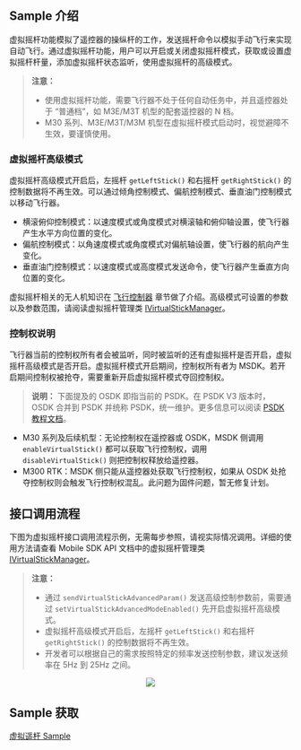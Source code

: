 ## Sample 介绍
虚拟摇杆功能模拟了遥控器的操纵杆的工作，发送摇杆命令以模拟手动飞行来实现自动飞行。通过虚拟摇杆功能，用户可以开启或关闭虚拟摇杆模式，获取或设置虚拟摇杆杆量，添加虚拟摇杆状态监听，使用虚拟摇杆的高级模式。

> **注意：** 
> * 使用虚拟摇杆功能，需要飞行器不处于任何自动任务中，并且遥控器处于 “普通档”，如 M3E/M3T 机型的配套遥控器的 N 档。
> * M30 系列、M3E/M3T/M3M 机型在虚拟摇杆模式启动时，视觉避障不生效，要谨慎使用。

### 虚拟摇杆高级模式
虚拟摇杆高级模式开启后，左摇杆 `getLeftStick()` 和右摇杆 `getRightStick()` 的控制数据将不再生效。可以通过倾角控制模式、偏航控制模式、垂直油门控制模式以移动飞行器。

* 横滚俯仰控制模式：以速度模式或角度模式对横滚轴和俯仰轴设置，使飞行器产生水平方向位置的变化。
* 偏航控制模式：以角速度模式或角度模式对偏航轴设置，使飞行器的航向产生变化。
* 垂直油门控制模式：以速度模式或高度模式发送命令，使飞行器产生垂直方向位置的变化。

虚拟摇杆相关的无人机知识在 [飞行控制器](https://developer.dji.com/doc/mobile-sdk-tutorial/cn/basic-introduction/basic-concepts/flight-controller.html) 章节做了介绍。高级模式可设置的参数以及参数范围，请阅读虚拟摇杆管理类 [IVirtualStickManager](https://developer.dji.com/cn/api-reference-v5/android-api/Components/IVirtualStickManager/IVirtualStickManager.html)。


### 控制权说明
飞行器当前的控制权所有者会被监听，同时被监听的还有虚拟摇杆是否开启，虚拟摇杆高级模式是否开启。虚拟摇杆模式开启期间，控制权所有者为 MSDK。若开启期间控制权被抢夺，需要重新开启虚拟摇杆模式夺回控制权。

> **说明：** 下面提及的 OSDK 即指当前的 PSDK。在 PSDK V3 版本时，OSDK 合并到 PSDK 并统称 PSDK，统一维护。更多信息可以阅读 [PSDK 教程文档](https://developer.dji.com/doc/payload-sdk-tutorial/cn/)。

* M30 系列及后续机型：无论控制权在遥控器或 OSDK，MSDK 侧调用 `enableVirtualStick()` 都可以获取飞行控制权，调用 `disableVirtualStick()` 则把控制权释放给遥控器。
* M300 RTK：MSDK 侧只能从遥控器处获取飞行控制权，如果从 OSDK 处抢夺控制权则会触发飞行控制权混乱。此问题为固件问题，暂无修复计划。

## 接口调用流程

下图为虚拟摇杆接口调用流程示例，无需每步参照，请视实际情况调用。详细的使用方法请查看 Mobile SDK API 文档中的虚拟摇杆管理类 [IVirtualStickManager](https://developer.dji.com/cn/api-reference-v5/android-api/Components/IVirtualStickManager/IVirtualStickManager.html)。

> **注意：**
> * 通过 `sendVirtualStickAdvancedParam()` 发送高级控制参数前，需要通过 `setVirtualStickAdvancedModeEnabled()` 先开启虚拟摇杆高级模式。
> * 虚拟摇杆高级模式开启后，左摇杆 `getLeftStick()` 和右摇杆 `getRightStick()` 的控制数据将不再生效。
> * 开发者可以根据自己的需求按照特定的频率发送控制参数，建议发送频率在 5Hz 到 25Hz 之间。

<div align=center><img src="https://terra-1-g.djicdn.com/71a7d383e71a4fb8887a310eb746b47f/msdk/Documentation/V5.2/virtual-stick%20(1).png"></div>

## Sample 获取

[虚拟遥杆 Sample](https://github.com/dji-sdk/Mobile-SDK-Android-V5/tree/dev-sdk-main/SampleCode-V5/android-sdk-v5-sample/src/main/java/dji/sampleV5/aircraft)

